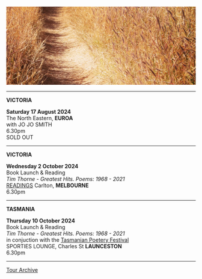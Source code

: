![](data/image/news/tourbanner2.jpg)
 
* * * * * 

**VICTORIA**
   
**Saturday 17 August 2024**\
The North Eastern, **EUROA**\
with JO JO SMITH\
6.30pm\
SOLD OUT 

* * * * *

**VICTORIA**

**Wednesday 2 October 2024**\
Book Launch & Reading\
*Tim Thorne - Greatest Hits. Poems: 1968 - 2021*   
[READINGS](https://www.readings.com.au/events/poetry-launch-tim-thorne-greatest-hits) Carlton, **MELBOURNE**\
6.30pm

* * * * *

**TASMANIA**

**Thursday 10 October 2024**\
Book Launch & Reading\
*Tim Thorne - Greatest Hits. Poems: 1968 - 2021*   
in conjuction with the [Tasmanian Poetery Festival](https://www.trybooking.com/events/landing/1263464) \
SPORTIES LOUNGE, Charles St **LAUNCESTON**\
6.30pm  


* * * * *

[Tour Archive](tour/archive)
